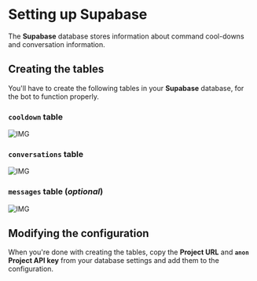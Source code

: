 # Setting up Supabase
The **Supabase** database stores information about command cool-downs and conversation information.

## Creating the tables
You'll have to create the following tables in your **Supabase** database, for the bot to function properly.

### `cooldown` table
![IMG](https://cdn.discordapp.com/attachments/1064234084613771376/1079167994560786572/gpnyWQ7.png)

### `conversations` table
![IMG](https://cdn.discordapp.com/attachments/1064234084613771376/1079167994825019473/TNuHBzT.png)

### `messages` table (*optional*)
![IMG](https://cdn.discordapp.com/attachments/1064234084613771376/1079364422734204980/g5og151.png)

## Modifying the configuration
When you're done with creating the tables, copy the **Project URL** and **`anon` Project API key** from your database settings and add them to the configuration.